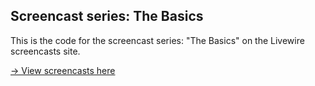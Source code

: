 ## Screencast series: The Basics

This is the code for the screencast series: "The Basics" on the Livewire screencasts site.

[-> View screencasts here](https://livewire.laravel.com/screencasts/installation)

